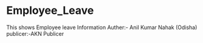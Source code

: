 # Employee_Leave
This shows Employee leave Information
Auther:- Anil Kumar Nahak (Odisha)
publicer:-AKN Publicer